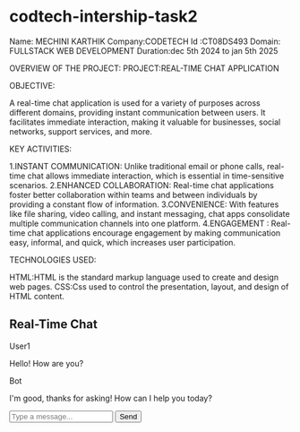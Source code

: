 # codtech-intership-task2
Name: MECHINI KARTHIK
Company:CODETECH
Id :CT08DS493
Domain: FULLSTACK WEB DEVELOPMENT
Duration:dec 5th 2024 to jan 5th 2025

OVERVIEW OF THE PROJECT:
PROJECT:REAL-TIME CHAT APPLICATION

OBJECTIVE:

A real-time chat application is used for a variety of purposes across different domains, providing instant communication between users. It facilitates immediate interaction, making it valuable for businesses, social networks, support services, and more.


KEY ACTIVITIES:

1.INSTANT COMMUNICATION: Unlike traditional email or phone calls, real-time chat allows immediate interaction, which is essential in time-sensitive scenarios.
2.ENHANCED COLLABORATION: Real-time chat applications foster better collaboration within teams and between individuals by providing a constant flow of information.
3.CONVENIENCE: With features like file sharing, video calling, and instant messaging, chat apps consolidate multiple communication channels into one platform.
4.ENGAGEMENT : Real-time chat applications encourage engagement by making communication easy, informal, and quick, which increases user participation.

TECHNOLOGIES USED:

HTML:HTML is the standard markup language used to create and design web pages.
CSS:Css used to control the presentation, layout, and design of HTML content.




<!DOCTYPE html>
<html lang="en">
<head>
    <meta charset="UTF-8">
    <meta name="viewport" content="width=device-width, initial-scale=1.0">
    <title>Chat Application</title>
    <link rel="stylesheet" href="style.css">
</head>
<body>
    <div class="chat-container">
        <div class="chat-header">
            <h2>Real-Time Chat</h2>
        </div>
        <div class="chat-messages">
            <div class="message user">
                <span class="user-name">User1</span>
                <p>Hello! How are you?</p>
            </div>
            <div class="message bot">
                <span class="user-name">Bot</span>
                <p>I'm good, thanks for asking! How can I help you today?</p>
            </div>
        </div>
        <div class="chat-input">
            <input type="text" placeholder="Type a message...">
            <button>Send</button>
        </div>
    </div>
</body>
</html>
